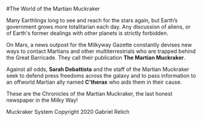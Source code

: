 #The World of the Martian Muckraker

 Many Earthlings long to see and reach for the stars again, but Earth’s government grows more totalitarian each day.  Any discussion of aliens, or of Earth's former dealings with other planets is strictly forbidden.  

On Mars, a news outpost for the Milkyway Gazette constantly devises new ways to contact Martians and other multiterrestrials who are trapped behind the Great Barricade.  They call their publication **The Martian Muckraker**.

Against all odds, **Sarah Debattista** and the staff of the Martian Muckraker seek to defend press freedoms across the galaxy and to pass information to an offworld Martian ally named **C'therax** who aids them in their cause.

These are the Chronicles of the Martian Muckraker, the last honest newspaper in the Milky Way!

Muckraker System Copyright 2020 Gabriel Relich
